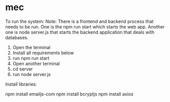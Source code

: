 # mec

To run the system:
Note: There is a frontend and backend process that needs to be run. One is the npm run start which starts the web app. Another one is node server.js that starts the backend application that deals with databases.

1. Open the terminal
2. Install all requirements below
3. run npm run start
4. Open another terminal
5. cd server
6. run node server.js 

Install libraries:

npm install emailjs-com
npm install bcryptjs
npm install axios